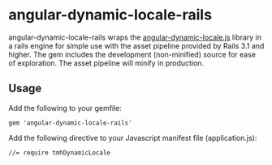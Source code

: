 # angular-dynamic-locale-rails

angular-dynamic-locale-rails wraps the [angular-dynamic-locale.js](https://github.com/lgalfaso/angular-dynamic-locale) library in a rails engine for simple
use with the asset pipeline provided by Rails 3.1 and higher. The gem includes the development (non-minified)
source for ease of exploration. The asset pipeline will minify in production.

## Usage

Add the following to your gemfile:

    gem 'angular-dynamic-locale-rails'

Add the following directive to your Javascript manifest file (application.js):

    //= require tmhDynamicLocale
